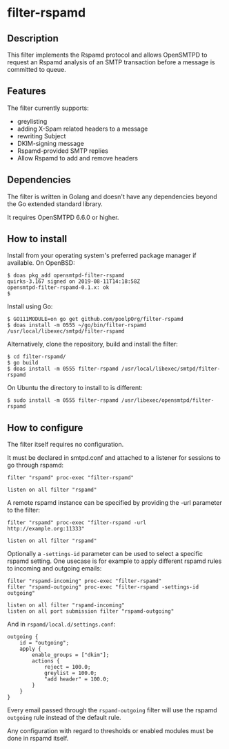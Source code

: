 # filter-rspamd

## Description
This filter implements the Rspamd protocol and allows OpenSMTPD to request an Rspamd analysis
of an SMTP transaction before a message is committed to queue.


## Features
The filter currently supports:

- greylisting
- adding X-Spam related headers to a message
- rewriting Subject
- DKIM-signing message
- Rspamd-provided SMTP replies
- Allow Rspamd to add and remove headers


## Dependencies
The filter is written in Golang and doesn't have any dependencies beyond the Go extended standard library.

It requires OpenSMTPD 6.6.0 or higher.


## How to install
Install from your operating system's preferred package manager if available.
On OpenBSD:
```
$ doas pkg_add opensmtpd-filter-rspamd
quirks-3.167 signed on 2019-08-11T14:18:58Z
opensmtpd-filter-rspamd-0.1.x: ok
$
```

Install using Go:
```
$ GO111MODULE=on go get github.com/poolpOrg/filter-rspamd
$ doas install -m 0555 ~/go/bin/filter-rspamd /usr/local/libexec/smtpd/filter-rspamd
```

Alternatively, clone the repository, build and install the filter:
```
$ cd filter-rspamd/
$ go build
$ doas install -m 0555 filter-rspamd /usr/local/libexec/smtpd/filter-rspamd
```

On Ubuntu the directory to install to is different:
```
$ sudo install -m 0555 filter-rspamd /usr/libexec/opensmtpd/filter-rspamd
```


## How to configure
The filter itself requires no configuration.

It must be declared in smtpd.conf and attached to a listener for sessions to go through rspamd:
```
filter "rspamd" proc-exec "filter-rspamd"

listen on all filter "rspamd"
```

A remote rspamd instance can be specified by providing the -url parameter to the filter:
```
filter "rspamd" proc-exec "filter-rspamd -url http://example.org:11333"

listen on all filter "rspamd"
```

Optionally a `-settings-id` parameter can be used to select a specific rspamd
setting. One usecase is for example to apply different rspamd rules to incoming
and outgoing emails:

```
filter "rspamd-incoming" proc-exec "filter-rspamd"
filter "rspamd-outgoing" proc-exec "filter-rspamd -settings-id outgoing"

listen on all filter "rspamd-incoming"
listen on all port submission filter "rspamd-outgoing"
```

And in `rspamd/local.d/settings.conf`:

```
outgoing {
    id = "outgoing";
    apply {
        enable_groups = ["dkim"];
        actions {
            reject = 100.0;
            greylist = 100.0;
            "add header" = 100.0;
        }
    }
}
```

Every email passed through the `rspamd-outgoing` filter will use the rspamd `outgoing` rule instead of the default rule.

Any configuration with regard to thresholds or enabled modules must be done in rspamd itself.
